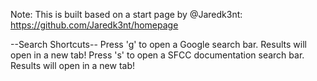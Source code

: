 Note:
This is built based on a start page by @Jaredk3nt: https://github.com/Jaredk3nt/homepage

--Search Shortcuts--
Press 'g' to open a Google search bar. Results will open in a new tab!
Press 's' to open a SFCC documentation search bar. Results will open in a new tab!
